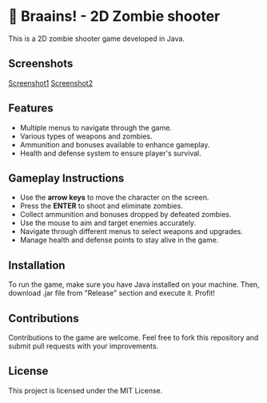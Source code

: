 # 🧠 Braains! - 2D Zombie shooter 
This is a 2D zombie shooter game developed in Java.
## Screenshots
[Screenshot1](https://drive.google.com/file/d/1LfvznQg8Q6S_xrSw4JvrGl-PwM97TzPg/view?usp=share_link)
[Screenshot2](https://drive.google.com/file/d/1EyQDJGumS97mNTjmyH3KAYWlrtAgoqzF/view?usp=share_link)
## Features
- Multiple menus to navigate through the game.
- Various types of weapons and zombies.
- Ammunition and bonuses available to enhance gameplay.
- Health and defense system to ensure player's survival.
## Gameplay Instructions
- Use the **arrow keys** to move the character on the screen.
- Press the **ENTER** to shoot and eliminate zombies.
- Collect ammunition and bonuses dropped by defeated zombies.
- Use the mouse to aim and target enemies accurately.
- Navigate through different menus to select weapons and upgrades.
- Manage health and defense points to stay alive in the game.
## Installation
To run the game, make sure you have Java installed on your machine. Then, download .jar file from "Release" section and execute it. Profit!
## Contributions
Contributions to the game are welcome. Feel free to fork this repository and submit pull requests with your improvements.
## License
This project is licensed under the MIT License.
